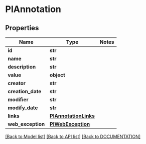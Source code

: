 # PIAnnotation

## Properties
Name | Type | Notes
------------ | ------------- | -------------
**id** | **str**
**name** | **str**
**description** | **str**
**value** | **object**
**creator** | **str**
**creation_date** | **str**
**modifier** | **str**
**modify_date** | **str**
**links** | **[**PIAnnotationLinks**](../models/PIAnnotationLinks.md)**
**web_exception** | **[**PIWebException**](../models/PIWebException.md)**

[[Back to Model list]](../../DOCUMENTATION.md#documentation-for-models) [[Back to API list]](../../DOCUMENTATION.md#documentation-for-api-endpoints) [[Back to DOCUMENTATION]](../../DOCUMENTATION.md)
